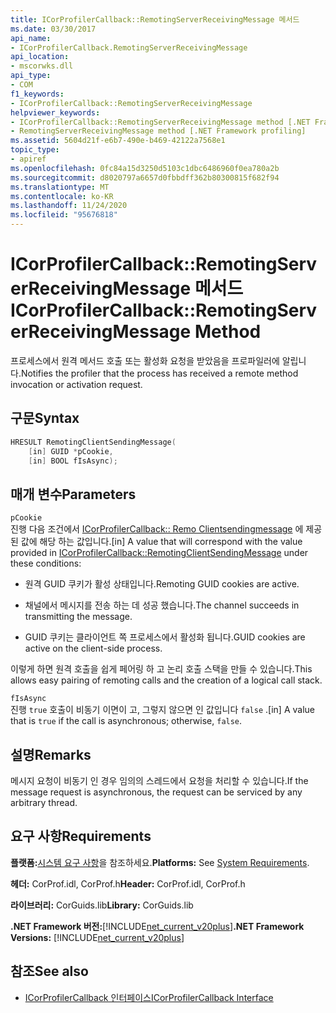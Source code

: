 ```yaml
---
title: ICorProfilerCallback::RemotingServerReceivingMessage 메서드
ms.date: 03/30/2017
api_name:
- ICorProfilerCallback.RemotingServerReceivingMessage
api_location:
- mscorwks.dll
api_type:
- COM
f1_keywords:
- ICorProfilerCallback::RemotingServerReceivingMessage
helpviewer_keywords:
- ICorProfilerCallback::RemotingServerReceivingMessage method [.NET Framework profiling]
- RemotingServerReceivingMessage method [.NET Framework profiling]
ms.assetid: 5604d21f-e6b7-490e-b469-42122a7568e1
topic_type:
- apiref
ms.openlocfilehash: 0fc84a15d3250d5103c1dbc6486960f0ea780a2b
ms.sourcegitcommit: d8020797a6657d0fbbdff362b80300815f682f94
ms.translationtype: MT
ms.contentlocale: ko-KR
ms.lasthandoff: 11/24/2020
ms.locfileid: "95676818"
---
```

# <a name="icorprofilercallbackremotingserverreceivingmessage-method"></a><span data-ttu-id="12ef3-102">ICorProfilerCallback::RemotingServerReceivingMessage 메서드</span><span class="sxs-lookup"><span data-stu-id="12ef3-102">ICorProfilerCallback::RemotingServerReceivingMessage Method</span></span>

<span data-ttu-id="12ef3-103">프로세스에서 원격 메서드 호출 또는 활성화 요청을 받았음을 프로파일러에 알립니다.</span><span class="sxs-lookup"><span data-stu-id="12ef3-103">Notifies the profiler that the process has received a remote method invocation or activation request.</span></span>  
  
## <a name="syntax"></a><span data-ttu-id="12ef3-104">구문</span><span class="sxs-lookup"><span data-stu-id="12ef3-104">Syntax</span></span>  
  
```cpp  
HRESULT RemotingClientSendingMessage(  
    [in] GUID *pCookie,  
    [in] BOOL fIsAsync);  
```  
  
## <a name="parameters"></a><span data-ttu-id="12ef3-105">매개 변수</span><span class="sxs-lookup"><span data-stu-id="12ef3-105">Parameters</span></span>  

 `pCookie`  
 <span data-ttu-id="12ef3-106">진행 다음 조건에서 [ICorProfilerCallback:: Remo Clientsendingmessage](icorprofilercallback-remotingclientsendingmessage-method.md) 에 제공 된 값에 해당 하는 값입니다.</span><span class="sxs-lookup"><span data-stu-id="12ef3-106">[in] A value that will correspond with the value provided in [ICorProfilerCallback::RemotingClientSendingMessage](icorprofilercallback-remotingclientsendingmessage-method.md) under these conditions:</span></span>  
  
- <span data-ttu-id="12ef3-107">원격 GUID 쿠키가 활성 상태입니다.</span><span class="sxs-lookup"><span data-stu-id="12ef3-107">Remoting GUID cookies are active.</span></span>  
  
- <span data-ttu-id="12ef3-108">채널에서 메시지를 전송 하는 데 성공 했습니다.</span><span class="sxs-lookup"><span data-stu-id="12ef3-108">The channel succeeds in transmitting the message.</span></span>  
  
- <span data-ttu-id="12ef3-109">GUID 쿠키는 클라이언트 쪽 프로세스에서 활성화 됩니다.</span><span class="sxs-lookup"><span data-stu-id="12ef3-109">GUID cookies are active on the client-side process.</span></span>  
  
 <span data-ttu-id="12ef3-110">이렇게 하면 원격 호출을 쉽게 페어링 하 고 논리 호출 스택을 만들 수 있습니다.</span><span class="sxs-lookup"><span data-stu-id="12ef3-110">This allows easy pairing of remoting calls and the creation of a logical call stack.</span></span>  
  
 `fIsAsync`  
 <span data-ttu-id="12ef3-111">진행 `true` 호출이 비동기 이면이 고, 그렇지 않으면 인 값입니다 `false` .</span><span class="sxs-lookup"><span data-stu-id="12ef3-111">[in] A value that is `true` if the call is asynchronous; otherwise, `false`.</span></span>  
  
## <a name="remarks"></a><span data-ttu-id="12ef3-112">설명</span><span class="sxs-lookup"><span data-stu-id="12ef3-112">Remarks</span></span>  

 <span data-ttu-id="12ef3-113">메시지 요청이 비동기 인 경우 임의의 스레드에서 요청을 처리할 수 있습니다.</span><span class="sxs-lookup"><span data-stu-id="12ef3-113">If the message request is asynchronous, the request can be serviced by any arbitrary thread.</span></span>  
  
## <a name="requirements"></a><span data-ttu-id="12ef3-114">요구 사항</span><span class="sxs-lookup"><span data-stu-id="12ef3-114">Requirements</span></span>  

 <span data-ttu-id="12ef3-115">**플랫폼:**[시스템 요구 사항](../../get-started/system-requirements.md)을 참조하세요.</span><span class="sxs-lookup"><span data-stu-id="12ef3-115">**Platforms:** See [System Requirements](../../get-started/system-requirements.md).</span></span>  
  
 <span data-ttu-id="12ef3-116">**헤더:** CorProf.idl, CorProf.h</span><span class="sxs-lookup"><span data-stu-id="12ef3-116">**Header:** CorProf.idl, CorProf.h</span></span>  
  
 <span data-ttu-id="12ef3-117">**라이브러리:** CorGuids.lib</span><span class="sxs-lookup"><span data-stu-id="12ef3-117">**Library:** CorGuids.lib</span></span>  
  
 <span data-ttu-id="12ef3-118">**.NET Framework 버전:**[!INCLUDE[net_current_v20plus](../../../../includes/net-current-v20plus-md.md)]</span><span class="sxs-lookup"><span data-stu-id="12ef3-118">**.NET Framework Versions:** [!INCLUDE[net_current_v20plus](../../../../includes/net-current-v20plus-md.md)]</span></span>  
  
## <a name="see-also"></a><span data-ttu-id="12ef3-119">참조</span><span class="sxs-lookup"><span data-stu-id="12ef3-119">See also</span></span>

- [<span data-ttu-id="12ef3-120">ICorProfilerCallback 인터페이스</span><span class="sxs-lookup"><span data-stu-id="12ef3-120">ICorProfilerCallback Interface</span></span>](icorprofilercallback-interface.md)
